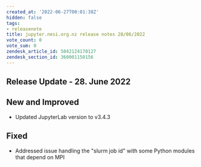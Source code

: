 ```yaml
---
created_at: '2022-06-27T00:01:38Z'
hidden: false
tags:
- releasenote
title: jupyter.nesi.org.nz release notes 28/06/2022
vote_count: 0
vote_sum: 0
zendesk_article_id: 5042124170127
zendesk_section_id: 360001150156
---
```


## Release Update - 28. June 2022

## New and Improved

- Updated JupyterLab version to v3.4.3

## Fixed

- Addressed issue handling the "slurm job id" with some Python modules that depend on MPI
